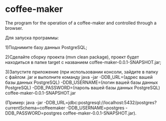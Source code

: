 # coffee-maker
The program for the operation of a coffee-maker and controlled through a browser.

Для запуска программы:

1)Поднимите базу данных PostgreSQL;


2)Сделайте сборку проекта (mvn clean package), проект будет находиться в папке target с названием coffee-maker-0.0.1-SNAPSHOT.jar;


3)Запустите приложение (при использовании консоли, зайдите в папку с файлом .jar и выполните команду java -jar -DDB_URL=(адрес вашей базы данных PostgreSQL) -DDB_USERNAME=(логин вашей базы данных PostgreSQL) -DDB_PASSWORD=(пароль вашей базы данных PostgreSQL) coffee-maker-0.0.1-SNAPSHOT.jar

(Пример: java -jar -DDB_URL=jdbc:postgresql://localhost:5432/postgres?currentSchema=coffeemaker -DDB_USERNAME=postgres -DDB_PASSWORD=postgres coffee-maker-0.0.1-SNAPSHOT.jar).

